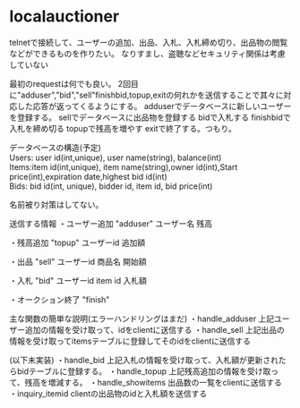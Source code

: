 # localauctioner

telnetで接続して、ユーザーの追加、出品、入札、入札締め切り、出品物の閲覧などができるものを作りたい。
なりすまし、盗聴などセキュリティ関係は考慮していない

最初のrequestは何でも良い。
2回目に"adduser","bid","sell"finishbid,topup,exitの何れかを送信することで其々に対応した応答が返ってくるようにする。
adduserでデータベースに新しいユーザーを登録する。
sellでデータベースに出品物を登録する
bidで入札する
finishbidで入札を締め切る
topupで残高を増やす
exitで終了する。つもり。

データベースの構造(予定) <br>
Users: user id(int,unique), user name(string), balance(int) <br>
Items:item id(int,unique), item name(string),owner id(int),Start price(int),expiration date,highest bid id(int) <br>
Bids: bid id(int, unique), bidder id, item id, bid price(int) <br>

名前被り対策はしてない。

送信する情報
・ユーザー追加
"adduser"
ユーザー名
残高

・残高追加
"topup"
ユーザーid
追加額

・出品
"sell"
ユーザーid
商品名
開始額

・入札
"bid"
ユーザーid
item id
入札額

・オークション終了
"finish"


主な関数の簡単な説明(エラーハンドリングはまだ)
・handle_adduser
上記ユーザー追加の情報を受け取って、idをclientに送信する
・handle_sell
上記出品の情報を受け取ってitemsテーブルに登録してそのidをclientに送信する


(以下未実装)
・handle_bid
上記入札の情報を受け取って、入札額が更新されたらbidテーブルに登録する。
・handle_topup
上記残高追加の情報を受け取って、残高を増減する。
・handle_showitems
出品数の一覧をclientに送信する
・inquiry_itemid
clientの出品物のidと入札額を送信する
